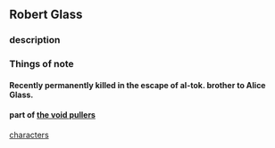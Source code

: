 ## Robert Glass
### description

### Things of note
#### Recently permanently killed in the escape of al-tok. brother to Alice Glass.
#### part of  [the void pullers](/namshubettulpa/world/the-void-pullers.md)

[characters](../index.md)